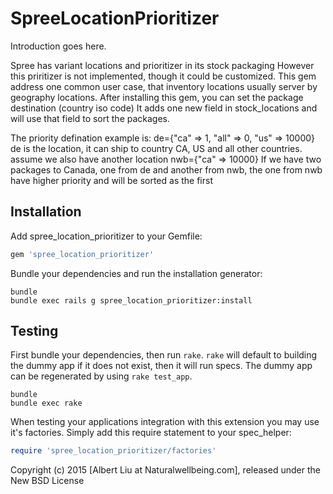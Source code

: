 SpreeLocationPrioritizer
========================

Introduction goes here.

Spree has variant locations and prioritizer in its stock packaging
However this priritizer is not implemented, though it could be customized.
This gem address one common user case, that inventory locations usually server by geography locations.
After installing this gem, you can set the package destination (country iso code)
It adds one new field in stock_locations and will use that field to sort the packages.

The priority defination example is:
de={"ca" => 1, "all" => 0, "us" => 10000}
de is the location, it can ship to country CA, US and all other countries.
assume we also have another location
nwb={"ca" => 10000}
If we have two packages to Canada, one from de and another from nwb, the one from nwb have higher priority and will be sorted as the first

Installation
------------

Add spree_location_prioritizer to your Gemfile:

```ruby
gem 'spree_location_prioritizer'
```

Bundle your dependencies and run the installation generator:

```shell
bundle
bundle exec rails g spree_location_prioritizer:install
```

Testing
-------

First bundle your dependencies, then run `rake`. `rake` will default to building the dummy app if it does not exist, then it will run specs. The dummy app can be regenerated by using `rake test_app`.

```shell
bundle
bundle exec rake
```

When testing your applications integration with this extension you may use it's factories.
Simply add this require statement to your spec_helper:

```ruby
require 'spree_location_prioritizer/factories'
```

Copyright (c) 2015 [Albert Liu at Naturalwellbeing.com], released under the New BSD License
